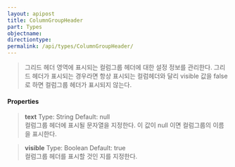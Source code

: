 ```yaml
---
layout: apipost
title: ColumnGroupHeader
part: Types
objectname: 
directiontype: 
permalink: /api/types/ColumnGroupHeader/
---
```



> 그리드 헤더 영역에 표시되는 컬럼그룹 헤더에 대한 설정 정보를 관리한다.
> 그리드 헤더가 표시되는 경우라면 항상 표시되는 컬럼헤더와 달리 visible 값을 false로 하면 컬럼그룹 헤더가 표시되지 않는다.

#### Properties

> **text**
> Type: String 
> Default: null    
> 컬럼그룹 헤더에 표시될 문자열을 지정한다. 이 값이 null 이면  컬럼그룹의 이름을 표시한다.

> **visible**
> Type: Boolean 
> Default: true    
> 컬럼그룹 헤더를 표시할 것인 지를 지정한다. 


